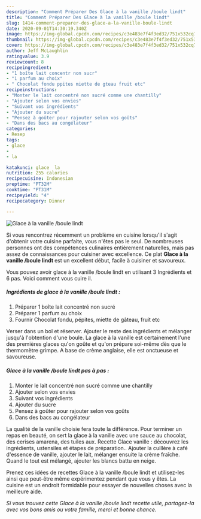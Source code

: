 ```yaml
---
description: "Comment Préparer Des Glace à la vanille /boule lindt"
title: "Comment Préparer Des Glace à la vanille /boule lindt"
slug: 1414-comment-preparer-des-glace-a-la-vanille-boule-lindt
date: 2020-09-01T14:30:19.340Z
image: https://img-global.cpcdn.com/recipes/c3e483e7f4f3ed32/751x532cq70/glace-a-la-vanille-boule-lindt-photo-principale-de-la-recette.jpg
thumbnail: https://img-global.cpcdn.com/recipes/c3e483e7f4f3ed32/751x532cq70/glace-a-la-vanille-boule-lindt-photo-principale-de-la-recette.jpg
cover: https://img-global.cpcdn.com/recipes/c3e483e7f4f3ed32/751x532cq70/glace-a-la-vanille-boule-lindt-photo-principale-de-la-recette.jpg
author: Jeff McLaughlin
ratingvalue: 3.9
reviewcount: 8
recipeingredient:
- "1 boîte lait concentr non sucr"
- "1 parfum au choix"
- " Chocolat fondu ppites miette de gteau fruit etc"
recipeinstructions:
- "Monter le lait concentré non sucré comme une chantilly"
- "Ajouter selon vos envies"
- "Suivant vos ingrédients"
- "Ajouter du sucre"
- "Pensez à goûter pour rajouter selon vos goûts"
- "Dans des bacs au congélateur"
categories:
- Resep
tags:
- glace
- 
- la

katakunci: glace  la 
nutrition: 255 calories
recipecuisine: Indonesian
preptime: "PT32M"
cooktime: "PT31M"
recipeyield: "4"
recipecategory: Dinner

---
```



![Glace à la vanille /boule lindt](https://img-global.cpcdn.com/recipes/c3e483e7f4f3ed32/751x532cq70/glace-a-la-vanille-boule-lindt-photo-principale-de-la-recette.jpg)

Si vous rencontrez récemment un problème en cuisine lorsqu'il s'agit d'obtenir votre cuisine parfaite, vous n'êtes pas le seul. De nombreuses personnes ont des compétences culinaires entièrement naturelles, mais pas assez de connaissances pour cuisiner avec excellence. Ce plat <strong> Glace à la vanille /boule lindt </strong> est un excellent début, facile à cuisiner et savoureux.

<!--inarticleads1-->

Vous pouvez avoir glace à la vanille /boule lindt en utilisant 3 Ingrédients et 6 pas. Voici comment vous cuire il.

##### Ingrédients de glace à la vanille /boule lindt :

1. Préparer 1 boîte lait concentré non sucré
1. Préparer 1 parfum au choix
1. Fournir  Chocolat fondu, pépites, miette de gâteau, fruit etc


Verser dans un bol et réserver. Ajouter le reste des ingrédients et mélanger jusqu&#39;à l&#39;obtention d&#39;une boule. La glace à la vanille est certainement l&#39;une des premières glaces qu&#39;on goûte et qu&#39;on prépare soi-même dès que le thermomètre grimpe. A base de crème anglaise, elle est onctueuse et savoureuse. 

<!--inarticleads2-->

##### Glace à la vanille /boule lindt pas à pas :

1. Monter le lait concentré non sucré comme une chantilly
1. Ajouter selon vos envies
1. Suivant vos ingrédients
1. Ajouter du sucre
1. Pensez à goûter pour rajouter selon vos goûts
1. Dans des bacs au congélateur


La qualité de la vanille choisie fera toute la différence. Pour terminer un repas en beauté, on sert la glace à la vanille avec une sauce au chocolat, des cerises amarena, des tuiles aux. Recette Glace vanille : découvrez les ingrédients, ustensiles et étapes de préparation.. Ajouter la cuillère à café d&#39;essence de vanille, ajouter le lait, mélanger ensuite la crème fraîche. Quand le tout est mélangé, ajouter les blancs battu en neige. 

<!--inarticleads1-->

<p>
Prenez ces idées de recettes Glace à la vanille /boule lindt et utilisez-les ainsi que peut-être même expérimentez pendant que vous y êtes. La cuisine est un endroit formidable pour essayer de nouvelles choses avec la meilleure aide.
</p>

<p>
<i>Si vous trouvez cette Glace à la vanille /boule lindt recette utile, partagez-la avec vos bons amis ou votre famille, merci et bonne chance.</i>
</p>
